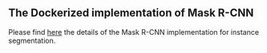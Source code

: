 ## The Dockerized implementation of Mask R-CNN 

Please find [here](https://github.com/mingmllu/Mask_RCNN) the details of the Mask R-CNN implementation for instance segmentation.

